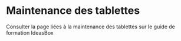 # Maintenance des tablettes
Consulter la page liées à la maintenance des tablettes sur le guide de formation IdeasBox

